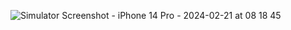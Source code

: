 ![Simulator Screenshot - iPhone 14 Pro - 2024-02-21 at 08 18 45](https://github.com/Krupali810/NewsListApp/assets/16277779/58bf671d-e1c9-4940-a1ab-7b55ad0a5491)
